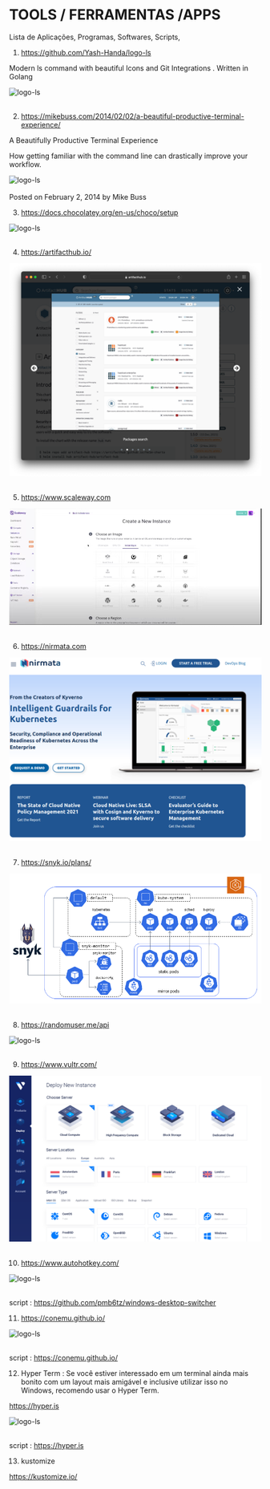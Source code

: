 # TOOLS / FERRAMENTAS /APPS
Lista de Aplicações, Programas, Softwares, Scripts, 


1. https://github.com/Yash-Handa/logo-ls

Modern ls command with beautiful Icons and Git Integrations . Written in Golang

<div>
  <span align="center">
  <img alt="logo-ls" title="logo-ls" src="https://raw.githubusercontent.com/Yash-Handa/logo-ls/master/.github/images/ls.png">
    </span>
</div><br>

2. https://mikebuss.com/2014/02/02/a-beautiful-productive-terminal-experience/

A Beautifully Productive Terminal Experience

How getting familiar with the command line can drastically improve your workflow.
<div>
  <span align="center">
    <img alt="logo-ls" title="logo-ls" src="https://d1dtl6c2x4cczo.cloudfront.net/assets/images/posts/a-beautiful-productive-terminal-experience/cover.png">
   </span>
</div><br>
Posted on February 2, 2014 by Mike Buss


3. https://docs.chocolatey.org/en-us/choco/setup
  
  <div>
  <span align="center">
  <img alt="logo-ls" title="logo-ls" src="https://chocolatey.org/assets/images/global-shared/logo-square.svg">
    </span>
</div><br>

4. https://artifacthub.io/
<div>
  <span align="center">
  <img alt="logo-ls" title="logo-ls" src="https://github.com/lourranio/tools/blob/75163aad231cf017f8279ae07d0f6e10b3e173ef/img/display.png">
    </span>
</div><br>

5. https://www.scaleway.com
<div>
  <span align="center">
  <img alt="logo-ls" title="logo-ls" src="https://github.com/lourranio/tools/blob/6b162ba182fa59f73db38d4d4e5a30e830824ac5/img/scaleway.PNG">
    </span>
</div><br>

6. https://nirmata.com
<div>
  <span align="center">
  <img alt="logo-ls" title="logo-ls" src="https://github.com/lourranio/tools/blob/a8e3a6111bc64af53952e834cb4ead54cd7d3acc/img/nirmata.png">
    </span>
</div><br>

7. https://snyk.io/plans/
<div>
  <span align="center">
  <img alt="logo-ls" title="logo-ls" src="https://github.com/lourranio/tools/blob/c811d5f8003765058f9e19b42bea4c7a5eb2016f/img/snyk.png">
    </span>
</div><br>

8. https://randomuser.me/api
<div>
  <span align="center">
  <img alt="logo-ls" title="logo-ls" src="https://miro.medium.com/max/1400/1*EEn-tB8M38krdKQuuTR-9Q.png">
    </span>
</div><br>

9. https://www.vultr.com/
<div>
  <span align="center">
  <img alt="logo-ls" title="logo-ls" src="https://github.com/lourranio/tools/blob/40662d866d4f9b97702a413206594f593eb263b3/img/vultr.png">
    </span>
</div><br>

10. https://www.autohotkey.com/
<div>
  <span align="center">
  <img alt="logo-ls" title="logo-ls" src="https://www.wikihow.com/images/thumb/4/40/9830772-1.jpg/v4-728px-9830772-1.jpg.webp">
    </span>
</div><br>

script : https://github.com/pmb6tz/windows-desktop-switcher


11. https://conemu.github.io/
<div>
  <span align="center">
  <img alt="logo-ls" title="logo-ls" src="https://conemu.github.io/img/ConEmu-Maximus5.png">
    </span>
</div><br>

script : https://conemu.github.io/

12. Hyper Term : Se você estiver interessado em um terminal ainda mais bonito com um layout mais amigável e inclusive utilizar isso no Windows, recomendo usar o Hyper Term.

https://hyper.is
<div>
  <span align="center">
  <img alt="logo-ls" title="logo-ls" src="https://hyper.is/_next/image?url=%2Fstore%2Fverminal.png&w=1920&q=75">
    </span>
</div><br>

script : https://hyper.is

13. kustomize

https://kustomize.io/
